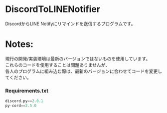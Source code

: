 # DiscordToLINENotifier
DiscordからLINE Notifyにリマインドを送信するプログラムです。

# Notes:
現行の開発/実装環境は最新のバージョンではないものを使用しています。  
これらのコードを使用することは問題ありませんが、  
各人のプログラムに組み込む際は、最新のバージョンに合わせてコードを変更してください。
### Requirements.txt
```py
discord.py==2.0.1
py-cord==2.5.0
```
